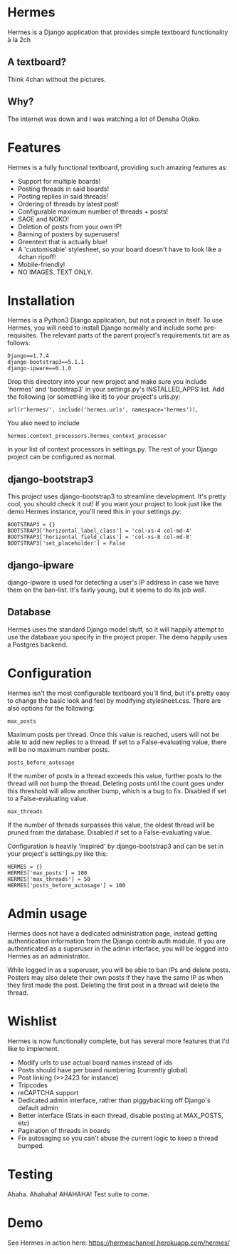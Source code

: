 # Hermes
Hermes is a Django application that provides simple textboard functionality à la 2ch

## A textboard?
Think 4chan without the pictures.

## Why?
The internet was down and I was watching a lot of Densha Otoko.

# Features
Hermes is a fully functional textboard, providing such amazing features as:
* Support for multiple boards!
* Posting threads in said boards!
* Posting replies in said threads!
* Ordering of threads by latest post!
* Configurable maximum number of threads + posts!
* SAGE and NOKO!
* Deletion of posts from your own IP!
* Banning of posters by superusers!
* Greentext that is actually blue!
* A 'customisable' stylesheet, so your board doesn't have to look like a 4chan ripoff!
* Mobile-friendly!
* NO IMAGES. TEXT ONLY.

# Installation
Hermes is a Python3 Django application, but not a project in itself. To use Hermes, you will need to install Django normally
and include some pre-requisites. The relevant parts of the parent project's requirements.txt are as follows:

    Django==1.7.4
    django-bootstrap3==5.1.1
    django-ipware==0.1.0

Drop this directory into your new project and make sure you include 'hermes' and 'bootstrap3' in your settings.py's
INSTALLED_APPS list. Add the following (or something like it) to your project's urls.py:

    url(r'hermes/', include('hermes.urls', namespace='hermes')),

You also need to include

    hermes.context_processors.hermes_context_processor

in your list of context processors in settings.py. The rest of your Django project can be configured as normal.

## django-bootstrap3
This project uses django-bootstrap3 to streamline development. It's pretty cool, you should check it out!
If you want your project to look just like the demo Hermes instance, you'll need this in your settings.py:

    BOOTSTRAP3 = {}
    BOOTSTRAP3['horizontal_label_class'] = 'col-xs-4 col-md-4'
    BOOTSTRAP3['horizontal_field_class'] = 'col-xs-8 col-md-8'
    BOOTSTRAP3['set_placeholder'] = False

## django-ipware
django-ipware is used for detecting a user's IP address in case we have them on the ban-list. It's fairly young, but it seems
to do its job well.

## Database
Hermes uses the standard Django model stuff, so it will happily attempt to use the database you specify in the project proper.
The demo happily uses a Postgres backend.

# Configuration
Hermes isn't the most configurable textboard you'll find, but it's pretty easy to change the basic look and feel by modifying
stylesheet.css. There are also options for the following:

    max_posts

Maximum posts per thread. Once this value is reached, users will not be able to add new replies to a thread.
If set to a False-evaluating value, there will be no maximum number posts.

    posts_before_autosage

If the number of posts in a thread exceeds this value, further posts to the thread will not
bump the thread. Deleting posts until the count goes under this threshold will allow another
bump, which is a bug to fix. Disabled if set to a False-evaluating value.

    max_threads

If the number of threads surpasses this value, the oldest thread will be pruned from the database. Disabled
if set to a False-evaluating value.

Configuration is heavily 'inspired' by django-bootstrap3 and can be set in your project's settings.py like this:

    HERMES = {}
    HERMES['max_posts'] = 100
    HERMES['max_threads'] = 50
    HERMES['posts_before_autosage'] = 100

# Admin usage
Hermes does not have a dedicated administration page, instead getting authentication information from the
Django contrib.auth module. If you are authenticated as a superuser in the admin interface, you will be logged into Hermes
as an administrator.

While logged in as a superuser, you will be able to ban IPs and delete posts. Posters may also delete their own posts if
they have the same IP as when they first made the post. Deleting the first post in a thread will delete the thread.

# Wishlist
Hermes is now functionally complete, but has several more features that I'd like to implement.
* Modify urls to use actual board names instead of ids
* Posts should have per board numbering (currently global)
* Post linking (>>2423 for instance)
* Tripcodes
* reCAPTCHA support
* Dedicated admin interface, rather than piggybacking off Django's default admin
* Better interface (Stats in each thread, disable posting at MAX_POSTS, etc)
* Pagination of threads in boards
* Fix autosaging so you can't abuse the current logic to keep a thread bumped.

# Testing
Ahaha. Ahahaha! AHAHAHA! Test suite to come.

# Demo
See Hermes in action here:
https://hermeschannel.herokuapp.com/hermes/
